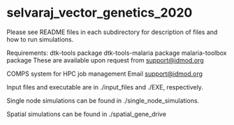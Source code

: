 # selvaraj_vector_genetics_2020

Please see README files in each subdirectory for description of files and how to run simulations. 

Requirements: dtk-tools package dtk-tools-malaria package malaria-toolbox package These are available upon request from support@idmod.org

COMPS system for HPC job management Email support@idmod.org

Input files and executable are in ./input_files and ./EXE, respectively.

Single node simulations can be found in ./single_node_simulations.

Spatial simulations can be found in ./spatial_gene_drive
